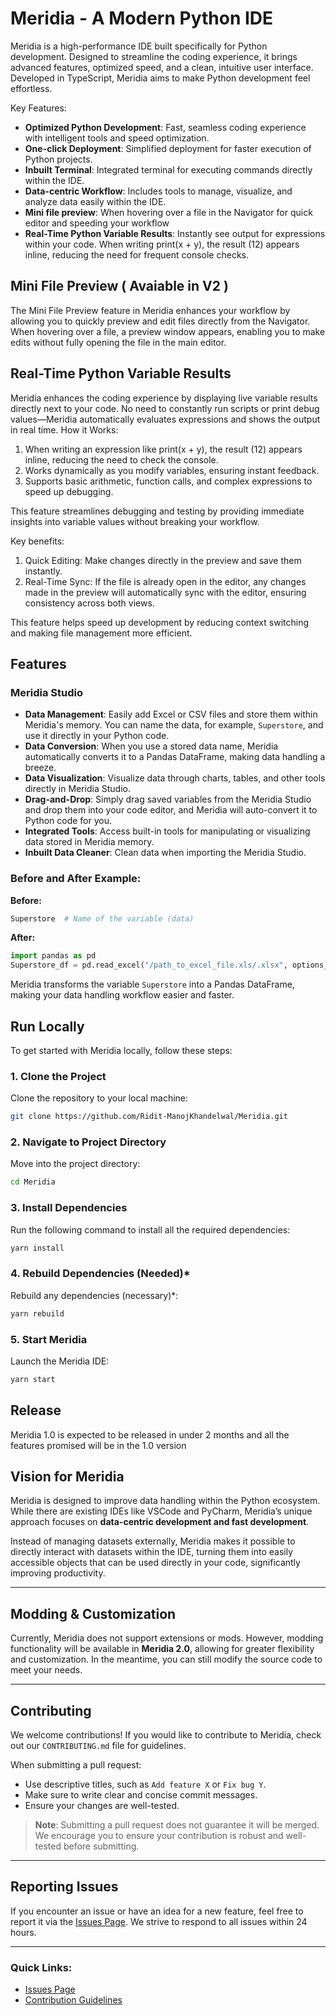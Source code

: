 
# Meridia - A Modern Python IDE

Meridia is a high-performance IDE built specifically for Python development. Designed to streamline the coding experience, it brings advanced features, optimized speed, and a clean, intuitive user interface. Developed in TypeScript, Meridia aims to make Python development feel effortless.

Key Features:
- **Optimized Python Development**: Fast, seamless coding experience with intelligent tools and speed optimization.
- **One-click Deployment**: Simplified deployment for faster execution of Python projects.
- **Inbuilt Terminal**: Integrated terminal for executing commands directly within the IDE.
- **Data-centric Workflow**: Includes tools to manage, visualize, and analyze data easily within the IDE.
- **Mini file preview**: When hovering over a file in the Navigator for quick editor and speeding your workflow
- **Real-Time Python Variable Results**: Instantly see output for expressions within your code. When writing print(x + y), the result (12) appears inline, reducing the need for frequent console checks.

## Mini File Preview ( Avaiable in V2 )

The Mini File Preview feature in Meridia enhances your workflow by allowing you to quickly preview and edit files directly from the Navigator. When hovering over a file, a preview window appears, enabling you to make edits without fully opening the file in the main editor.

## Real-Time Python Variable Results

Meridia enhances the coding experience by displaying live variable results directly next to your code. No need to constantly run scripts or print debug values—Meridia automatically evaluates expressions and shows the output in real time.
How it Works:

1. When writing an expression like print(x + y), the result (12) appears inline, reducing the need to check the console.
2. Works dynamically as you modify variables, ensuring instant feedback.
3. Supports basic arithmetic, function calls, and complex expressions to speed up debugging.

This feature streamlines debugging and testing by providing immediate insights into variable values without breaking your workflow.

Key benefits:

1. Quick Editing: Make changes directly in the preview and save them instantly.
2. Real-Time Sync: If the file is already open in the editor, any changes made in the preview will automatically sync with the editor, ensuring consistency across both views.

This feature helps speed up development by reducing context switching and making file management more efficient.

## Features

### **Meridia Studio**
- **Data Management**: Easily add Excel or CSV files and store them within Meridia's memory. You can name the data, for example, `Superstore`, and use it directly in your Python code.
- **Data Conversion**: When you use a stored data name, Meridia automatically converts it to a Pandas DataFrame, making data handling a breeze.
- **Data Visualization**: Visualize data through charts, tables, and other tools directly in Meridia Studio.
- **Drag-and-Drop**: Simply drag saved variables from the Meridia Studio and drop them into your code editor, and Meridia will auto-convert it to Python code for you.
- **Integrated Tools**: Access built-in tools for manipulating or visualizing data stored in Meridia memory.
- **Inbuilt Data Cleaner**: Clean data when importing the Meridia Studio.

### **Before and After Example:**

**Before:**

```python
Superstore  # Name of the variable (data)
```

**After:**

```python
import pandas as pd
Superstore_df = pd.read_excel("/path_to_excel_file.xls/.xlsx", options_provided_by_user)
```

Meridia transforms the variable `Superstore` into a Pandas DataFrame, making your data handling workflow easier and faster.

## Run Locally

To get started with Meridia locally, follow these steps:

### 1. Clone the Project
Clone the repository to your local machine:

```bash
git clone https://github.com/Ridit-ManojKhandelwal/Meridia.git
```

### 2. Navigate to Project Directory
Move into the project directory:

```bash
cd Meridia
```

### 3. Install Dependencies
Run the following command to install all the required dependencies:

```bash
yarn install
```

### 4. Rebuild Dependencies (Needed)*
Rebuild any dependencies (necessary)*:

```bash
yarn rebuild
```

### 5. Start Meridia
Launch the Meridia IDE:

```bash
yarn start
```

## Release

Meridia 1.0 is expected to be released in under 2 months and all the features promised will be in the 1.0 version

## Vision for Meridia

Meridia is designed to improve data handling within the Python ecosystem. While there are existing IDEs like VSCode and PyCharm, Meridia’s unique approach focuses on **data-centric development and fast development**.

Instead of managing datasets externally, Meridia makes it possible to directly interact with datasets within the IDE, turning them into easily accessible objects that can be used directly in your code, significantly improving productivity.

---

## Modding & Customization

Currently, Meridia does not support extensions or mods. However, modding functionality will be available in **Meridia 2.0**, allowing for greater flexibility and customization. In the meantime, you can still modify the source code to meet your needs.

---

## Contributing

We welcome contributions! If you would like to contribute to Meridia, check out our `CONTRIBUTING.md` file for guidelines.

When submitting a pull request:
- Use descriptive titles, such as `Add feature X` or `Fix bug Y`.
- Make sure to write clear and concise commit messages.
- Ensure your changes are well-tested.

> **Note**: Submitting a pull request does not guarantee it will be merged. We encourage you to ensure your contribution is robust and well-tested before submitting.

---

## Reporting Issues

If you encounter an issue or have an idea for a new feature, feel free to report it via the [Issues Page](https://github.com/Ridit-ManojKhandelwal/Meridia/issues). We strive to respond to all issues within 24 hours.

---

### Quick Links:
- [Issues Page](https://github.com/Ridit-ManojKhandelwal/Meridia/issues)
- [Contribution Guidelines](CONTRIBUTING.md)
